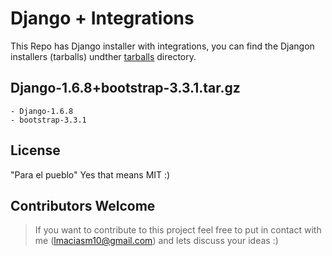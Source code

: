 Django + Integrations
=========

This Repo has Django installer with integrations, you can find the Djangon installers (tarballs) undther [tarballs] directory.

Django-1.6.8+bootstrap-3.3.1.tar.gz
----
    - Django-1.6.8
    - bootstrap-3.3.1


License
-----
"Para el pueblo"
Yes that means MIT :)


Contributors Welcome
----
> If you want to contribute to this project feel free to
> put in contact with me (lmaciasm10@gmail.com) and lets discuss
> your ideas :)

[tarballs]:https://github.com/leoswaldo/django-integrations/tree/master/tarballs

